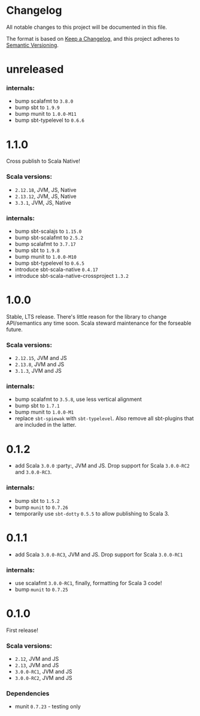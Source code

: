 # Changelog

All notable changes to this project will be documented in this file.

The format is based on [Keep a Changelog](https://keepachangelog.com/en/1.0.0/),
and this project adheres to [Semantic Versioning](https://semver.org/spec/v2.0.0.html).

# unreleased

### internals:
- bump scalafmt to `3.8.0`
- bump sbt to `1.9.9`
- bump munit to `1.0.0-M11`
- bump sbt-typelevel to `0.6.6`

# 1.1.0

Cross publish to Scala Native!

### Scala versions:

- `2.12.18`, JVM, JS, Native
- `2.13.12`, JVM, JS, Native
- `3.3.1`, JVM, JS, Native

### internals:
- bump sbt-scalajs to `1.15.0`
- bump sbt-scalafmt to `2.5.2`
- bump scalafmt to `3.7.17`
- bump sbt to `1.9.8`
- bump munit to `1.0.0-M10`
- bump sbt-typelevel to `0.6.5`
- introduce sbt-scala-native `0.4.17`
- introduce sbt-scala-native-crossproject `1.3.2`

# 1.0.0

Stable, LTS release. There's little reason for the library to change API/semantics any time soon. Scala steward maintenance for the forseable future.

### Scala versions:

- `2.12.15`, JVM and JS
- `2.13.8`, JVM and JS
- `3.1.3`, JVM and JS

### internals:

- bump scalafmt to `3.5.8`, use less vertical alignment
- bump sbt to `1.7.1`
- bump munit to `1.0.0-M1`
- replace `sbt-spiewak` with `sbt-typelevel`. Also remove all sbt-plugins that are included in the latter.

# 0.1.2

- add Scala `3.0.0` :party:, JVM and JS. Drop support for Scala `3.0.0-RC2` and `3.0.0-RC3`.

### internals:

- bump sbt to `1.5.2`
- bump `munit` to `0.7.26`
- temporarily use `sbt-dotty` `0.5.5` to allow publishing to Scala 3.

# 0.1.1

- add Scala `3.0.0-RC3`, JVM and JS. Drop support for Scala `3.0.0-RC1`

### internals:

- use scalafmt `3.0.0-RC1`, finally, formatting for Scala 3 code!
- bump `munit` to `0.7.25`

# 0.1.0

First release!

### Scala versions:

- `2.12`, JVM and JS
- `2.13`, JVM and JS
- `3.0.0-RC1`, JVM and JS
- `3.0.0-RC2`, JVM and JS

### Dependencies

- munit `0.7.23` - testing only
